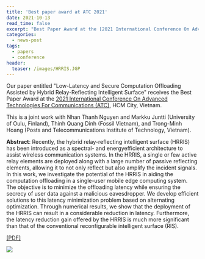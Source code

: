 ```yaml
---
title: 'Best paper award at ATC 2021'
date: 2021-10-13
read_time: false
excerpt: "Best Paper Award at the [2021 International Conference On Advanced Technologies For Communications (ATC)](https://atc-conf.org/), HCM City, Vietnam <br/><img src='/images/HRRIS.JPG'>"
categories:
  - news-post
tags:
  - papers
  - conference
header:
  teaser: /images/HRRIS.JGP
---
```


Our paper entitled "Low-Latency and Secure Computation Offloading Assisted by Hybrid Relay-Reflecting Intelligent Surface" receives the Best Paper Award at the [2021 International Conference On Advanced Technologies For Communications (ATC)](https://atc-conf.org/), HCM City, Vietnam.

This is a joint work with Nhan Thanh Nguyen and Markku Juntti (University of Oulu, Finland), Thinh Quang Dinh (Fossil Vietnam), and Trong-Minh Hoang (Posts and Telecommunications
Institute of Technology, Vietnam).

**Abstract**:
Recently, the hybrid relay-reflecting intelligent surface (HRRIS) has been introduced as a spectral- and energyefficient architecture to assist wireless communication systems. In the HRRIS, a single or few active relay elements are deployed along with a large number of passive reflecting elements, allowing it to not only reflect but also amplify the incident signals. In this work, we investigate the potential of the HRRIS in aiding the computation offloading in a single-user mobile edge computing system. The objective is to minimize the offloading latency while ensuring the secrecy of user data against a malicious eavesdropper. We develop efficient solutions to this latency minimization problem based on alternating optimization. Through numerical results, we show that the deployment of the HRRIS can result in a considerable reduction in latency. Furthermore, the latency
reduction gain offered by the HRRIS is much more significant than that of the conventional reconfigurable intelligent surface (RIS).

[[PDF]](https://arxiv.org/pdf/2109.01335.pdf)

![](/images/HRRIS.JPG)
